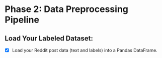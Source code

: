 # Phase 2: Data Preprocessing Pipeline

## Load Your Labeled Dataset:
- [X] Load your Reddit post data (text and labels) into a Pandas DataFrame.